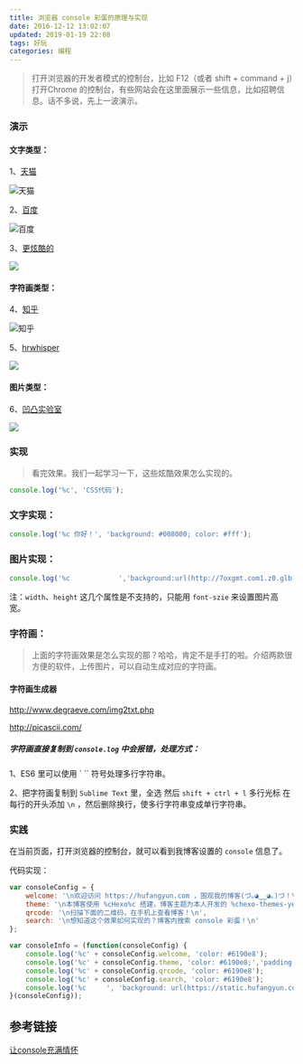 ```yaml
---
title: 浏览器 console 彩蛋的原理与实现
date: 2016-12-12 13:02:07
updated: 2019-01-19 22:08
tags: 好玩
categories: 编程
---
```


> 打开浏览器的开发者模式的控制台，比如 F12（或者 shift + command + j）打开Chrome 的控制台，有些网站会在这里面展示一些信息，比如招聘信息。话不多说，先上一波演示。

### 演示

#### 文字类型：

1、[天猫](https://www.tmall.com)

![天猫](https://ooo.0o0.ooo/2017/01/15/587a4df9ce5d4.png)

<!--more-->

2、[百度](https://www.baidu.com)

![百度](https://ooo.0o0.ooo/2017/01/15/587a565731626.png)

3、[更炫酷的](http://stackoverflow.com/questions/7505623/colors-in-javascript-console)

![](https://ooo.0o0.ooo/2017/01/15/587a566f32813.png)

#### 字符画类型：

4、[知乎](https://www.zhihu.com)

![知乎](https://ooo.0o0.ooo/2017/01/15/587a52811c543.png)

5、[hrwhisper](https://www.hrwhisper.me/site-console-log/)

![](https://ooo.0o0.ooo/2017/01/15/587a56e4a2dfc.png)

#### 图片类型：

6、[凹凸实验室](http://labs.qiang.it/qqpai/test/wcn/console/console.html)

![](https://ooo.0o0.ooo/2017/01/15/587a5743ac623.png)

### 实现
>看完效果。我们一起学习一下，这些炫酷效果怎么实现的。

```javascript
console.log('%c', 'CSS代码');
```

### 文字实现：

```javascript
console.log('%c 你好！', 'background: #008000; color: #fff');
```

### 图片实现：

```javascript
console.log('%c            ','background:url(http://7oxgmt.com1.z0.glb.clouddn.com/wp-content/themes/VicSugar-wordpress/public/img/face.jpg) no-repeat left center;font-size:200px');
```

注：`width`、`height` 这几个属性是不支持的，只能用 `font-szie` 来设置图片高宽。

### 字符画：

>上面的字符画效果是怎么实现的那？哈哈，肯定不是手打的啦。介绍两款很方便的软件，上传图片，可以自动生成对应的字符画。

#### 字符画生成器

http://www.degraeve.com/img2txt.php

http://picascii.com/


##### 字符画直接复制到 `console.log` 中会报错，处理方式：

1、ES6 里可以使用  ` ``  符号处理多行字符串。

2、把字符画复制到 `Sublime Text` 里，全选 然后 `shift + ctrl + l` 多行光标 在每行的开头添加 `\n` ，然后删除换行，使多行字符串变成单行字符串。


### 实践

在当前页面，打开浏览器的控制台，就可以看到我博客设置的 `console` 信息了。

代码实现：

```js
var consoleConfig = {
    welcome: '\n欢迎访问 https://hufangyun.com ，围观我的博客(づ｡◕‿‿◕｡)づ！\n',
    theme: '\n本博客使用 %cHexo%c 搭建，博客主题为本人开发的 %chexo-themes-yearn%c ~~~ 🎉🎉🎉 \n\n源码 https://github.com/Youthink/hexo-themes-yearn \n\n如果喜欢可以 star 支持一下 ❤️~\n',
    qrcode: '\n扫描下面的二维码，在手机上查看博客！\n',
    search: '\n想知道这个效果如何实现的？博客内搜索 console 彩蛋！\n'
};

var consoleInfo = (function(consoleConfig) {
    console.log('%c' + consoleConfig.welcome, 'color: #6190e8');
    console.log('%c' + consoleConfig.theme, 'color: #6190e8;','padding: 0 5px;color: #fff;background: #6190e8;','color: #6190e8;','padding: 0 5px;color: #fff;background: #6190e8;','color: #6190e8;');
    console.log('%c' + consoleConfig.qrcode, 'color: #6190e8');
    console.log('%c' + consoleConfig.search, 'color: #6190e8');
    console.log('%c     ', 'background: url(https://static.hufangyun.com/blog-url-qrcode-180-180.png) no-repeat left center;font-size: 180px;');
}(consoleConfig));
```

## 参考链接

[让console充满情怀](https://aotu.io/notes/2016/06/22/An-interesting-experience-on-console/)

